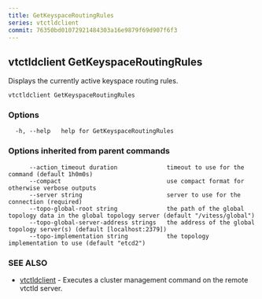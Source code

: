 ```yaml
---
title: GetKeyspaceRoutingRules
series: vtctldclient
commit: 76350bd01072921484303a16e9879f69d907f6f3
---
```

## vtctldclient GetKeyspaceRoutingRules

Displays the currently active keyspace routing rules.

```
vtctldclient GetKeyspaceRoutingRules
```

### Options

```
  -h, --help   help for GetKeyspaceRoutingRules
```

### Options inherited from parent commands

```
      --action_timeout duration              timeout to use for the command (default 1h0m0s)
      --compact                              use compact format for otherwise verbose outputs
      --server string                        server to use for the connection (required)
      --topo-global-root string              the path of the global topology data in the global topology server (default "/vitess/global")
      --topo-global-server-address strings   the address of the global topology server(s) (default [localhost:2379])
      --topo-implementation string           the topology implementation to use (default "etcd2")
```

### SEE ALSO

* [vtctldclient](../)	 - Executes a cluster management command on the remote vtctld server.

